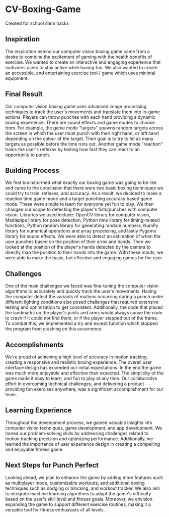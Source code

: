 # CV-Boxing-Game
Created for school stem hacks

## Inspiration
The inspiration behind our computer vision boxing game came from a desire to combine the excitement of gaming with the health benefits of exercise. We wanted to create an interactive and engaging experience that motivates users to stay active while having fun. We also wanted to create an accessible, and entertaining exercise tool / game which uses minimal equipment.

## Final Result
Our computer vision boxing game uses advanced image processing techniques to track the user's movements and translate them into in-game actions. Players can throw punches with each hand providing a dynamic boxing experience. There are sound effects and game modes to choose from. For example, the game mode "targets" spawns random targets across the screen in which the user must punch with their right hand, or left hand depending on the colour of the target. Their goal is to try to hit as many targets as possible before the time runs out. Another game mode "reaction" trains the user's reflexes by testing how fast they can react to an opportunity to punch.

## Building Process
We first brainstormed what exactly our boxing game was going to be like and came to the conclusion that there were two basic boxing techniques we could try to train: reflexes, and accuracy. As a result, we decided to make a reaction time game mode and a target punching accuracy based game mode. These were simple to learn for everyone yet fun to play. We then changed our scope to detecting the player's fists/punches with computer vision. Libraries we used include: OpenCV library for computer vision, Mediapipe library for pose detection, Python time library for timing-related functions, Python random library for generating random numbers, NumPy library for numerical operations and array processing, and lastly Pygame library for sound effects. We were able to detect an estimation of when the user punches based on the position of their arms and hands. Then we looked at the position of the player's hands detected by the camera to directly map the position to their hands into the game. With these inputs, we were able to make the basic, but effective and engaging games for the user.

## Challenges
One of the main challenges we faced was fine-tuning the computer vision algorithms to accurately and quickly track the user's movements. Having the computer detect the variants of motions occurring during a punch under different lighting conditions also posed challenges that required extensive testing and optimization to get consistent. Additionally, the code that placed the landmarks on the player's joints and arms would always cause the code to crash if it could not find them, or if the player stepped out of the frame. To combat this, we implemented a try and except function which stopped the program from crashing on this occurrence.

## Accomplishments 
We're proud of achieving a high level of accuracy in motion tracking, creating a responsive and realistic boxing experience. The overall user interface design has exceeded our initial expectations. In the end the game was much more enjoyable and effective than expected. The simplicity of the game made it easy to learn, and fun to play at any time. Our collaborative effort in overcoming technical challenges, and delivering a product providing fun exercises anywhere, was a significant accomplishment for our team.

## Learning Experience
Throughout the development process, we gained valuable insights into computer vision techniques, game development, and app development. We honed our problem-solving skills by addressing challenges related to motion tracking precision and optimizing performance. Additionally, we learned the importance of user experience design in creating a compelling and enjoyable fitness game.

## Next Steps for Punch Perfect
Looking ahead, we plan to enhance the game by adding more features such as multiplayer mode, customizable workouts, and additional boxing techniques such as dodging or blocking, and workout tracker. We also aim to integrate machine learning algorithms to adapt the game's difficulty based on the user's skill level and fitness goals. Moreover, we envision expanding the game to support different exercise routines, making it a versatile tool for fitness enthusiasts of all levels.
